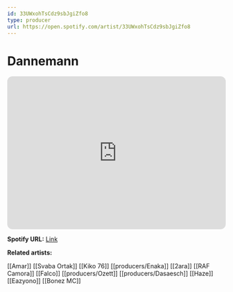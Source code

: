 ```yaml
---
id: 33UWxohTsCdz9sbJgiZfo8
type: producer
url: https://open.spotify.com/artist/33UWxohTsCdz9sbJgiZfo8
---
```

# Dannemann

<iframe style="border-radius:12px" src="https://open.spotify.com/embed/artist/33UWxohTsCdz9sbJgiZfo8" width="100%" height="352" frameBorder="0" allowfullscreen="" allow="autoplay; clipboard-write; encrypted-media; fullscreen; picture-in-picture" loading="lazy"></iframe>

**Spotify URL:** [Link](https://open.spotify.com/artist/33UWxohTsCdz9sbJgiZfo8)

**Related artists:**

[[Amar]]
[[Svaba Ortak]]
[[Kiko 76]]
[[producers/Enaka]]
[[2ara]]
[[RAF Camora]]
[[Falco]]
[[producers/Ozett]]
[[producers/Dasaesch]]
[[Haze]]
[[Eazyono]]
[[Bonez MC]]
